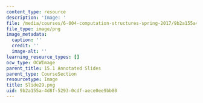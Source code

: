 ```yaml
---
content_type: resource
description: 'Image: '
file: /media/courses/6-004-computation-structures-spring-2017/9b2a155a4d8f52930cdfaece0ee9bb80_Slide29.png
file_type: image/png
image_metadata:
  caption: ''
  credit: ''
  image-alt: ''
learning_resource_types: []
ocw_type: OCWImage
parent_title: 15.1 Annotated Slides
parent_type: CourseSection
resourcetype: Image
title: Slide29.png
uid: 9b2a155a-4d8f-5293-0cdf-aece0ee9bb80
---
```

